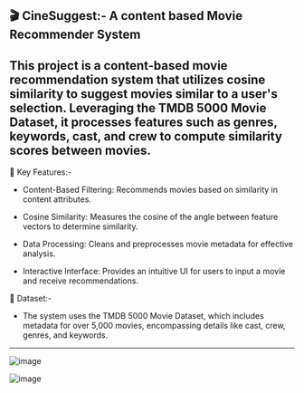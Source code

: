 🎬 CineSuggest:-  A content based Movie Recommender System
------------------------------------------------------------
This project is a content-based movie recommendation system that utilizes cosine similarity to suggest movies similar to a user's selection. Leveraging the TMDB 5000 Movie Dataset, it processes features such as genres, keywords, cast, and crew to compute similarity scores between movies.
-------------------------------------------------------------------------------------------------------------------------------------------------------------------------------------------------------------------
🔧 Key Features:-

* Content-Based Filtering: Recommends movies based on similarity in content attributes.

* Cosine Similarity: Measures the cosine of the angle between feature vectors to determine similarity.

* Data Processing: Cleans and preprocesses movie metadata for effective analysis.

* Interactive Interface: Provides an intuitive UI for users to input a movie and receive recommendations.

📁 Dataset:-
* The system uses the TMDB 5000 Movie Dataset, which includes metadata for over 5,000 movies, encompassing details like cast, crew, genres, and keywords.
  
---------------------------------------------------------------------------------------------------------------------------------------------------------------------------------------------------------------------

![image](https://github.com/user-attachments/assets/bac4658a-68cc-4c16-a5b4-9962ccf4d5be)


![image](https://github.com/user-attachments/assets/338e4736-4d10-4711-b1bb-d4d3af6b7483)
